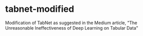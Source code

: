 # tabnet-modified
Modification of TabNet as suggested in the Medium article, "The Unreasonable Ineffectiveness of Deep Learning on Tabular Data"
